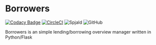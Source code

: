 # Borrowers

[![Codacy Badge](https://api.codacy.com/project/badge/Grade/340fca372b484322a65674a7d507f6b5)](https://www.codacy.com/manual/Eddinn/borrowers?utm_source=github.com&amp;utm_medium=referral&amp;utm_content=eddinn/borrowers&amp;utm_campaign=Badge_Grade) [![CircleCI](https://circleci.com/gh/eddinn/spjald.svg?style=svg)](https://circleci.com/gh/eddinn/borrowers) ![Spjald](https://github.com/eddinn/borrowers/workflows/Borrowers/badge.svg) ![GitHub](https://img.shields.io/github/license/eddinn/borrowers)

Borrowers is an simple lending/borrowing overview manager written in Python/Flask
